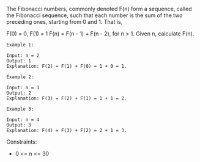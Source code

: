 The Fibonacci numbers, commonly denoted F(n) form a sequence, called the Fibonacci sequence, such that each number is
the sum of the two preceding ones, starting from 0 and 1. That is,

F(0) = 0, F(1) = 1
F(n) = F(n - 1) + F(n - 2), for n > 1.
Given n, calculate F(n).

```
Example 1:

Input: n = 2
Output: 1
Explanation: F(2) = F(1) + F(0) = 1 + 0 = 1.
```

```
Example 2:

Input: n = 3
Output: 2
Explanation: F(3) = F(2) + F(1) = 1 + 1 = 2.
```

```
Example 3:

Input: n = 4
Output: 3
Explanation: F(4) = F(3) + F(2) = 2 + 1 = 3.
```

Constraints:

- 0 <= n <= 30